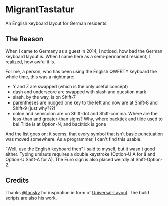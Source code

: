 # MigrantTastatur

An English keyboard layout for German residents.

## The Reason

When I came to Germany as a guest in 2014, I noticed, how bad the German
keyboard layout is. When I came here as a semi-permanent resident, I realized,
how awful it is.

For me, a person, who has been using the English QWERTY keyboard the whole time,
this was a nightmare:

- Y and Z are swapped (which is the only useful concept)
- dash and underscore are swapped with slash and question mark
- slash, by the way, is on Shift-7
- parentheses are nudged one key to the left and now are at Shift-8 and Shift-9
  (just why???)
- colon and semicolon are on Shift-dot and Shift-comma. Where are the less-than
  and greater-than signs? Why, where backtick and tilde used to be! Tilde is at
  Option-N, and backtick is gone

And the list goes on; it seems, that every symbol that isn't basic punctuation
was moved somewhere. As a programmer, I can't find this usable.

"Well, use the English keyboard then" I said to myself, but it wasn't good
either. Typing umlauts requires a double keystroke (Option-U A for ä and
Option-U Shift-A for Ä). The Euro sign is also placed weirdly at Shift-Option-2.

## Credits

Thanks [@tonsky](https://twitter.com/nikitonsky) for inspiration in form of
[Universal-Layout](https://github.com/tonsky/Universal-Layout/). The build
scripts are also his work.
